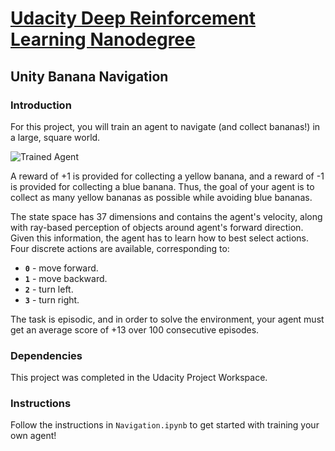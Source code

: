 [//]: # (Image References)

[image0]: https://user-images.githubusercontent.com/10624937/42135619-d90f2f28-7d12-11e8-8823-82b970a54d7e.gif "Trained Agent"

# [Udacity Deep Reinforcement Learning Nanodegree](https://www.udacity.com/course/deep-reinforcement-learning-nanodegree--nd893)
## Unity Banana Navigation

### Introduction
For this project, you will train an agent to navigate (and collect bananas!) in a large, square world. 

![Trained Agent][image0]

A reward of +1 is provided for collecting a yellow banana, and a reward of -1 is provided for collecting a blue banana.  Thus, the goal of your agent is to collect as many yellow bananas as possible while avoiding blue bananas.  

The state space has 37 dimensions and contains the agent's velocity, along with ray-based perception of objects around agent's forward direction.  Given this information, the agent has to learn how to best select actions.  Four discrete actions are available, corresponding to:
- **`0`** - move forward.
- **`1`** - move backward.
- **`2`** - turn left.
- **`3`** - turn right.

The task is episodic, and in order to solve the environment, your agent must get an average score of +13 over 100 consecutive episodes.

### Dependencies

This project was completed in the Udacity Project Workspace. 

### Instructions

Follow the instructions in `Navigation.ipynb` to get started with training your own agent!  
